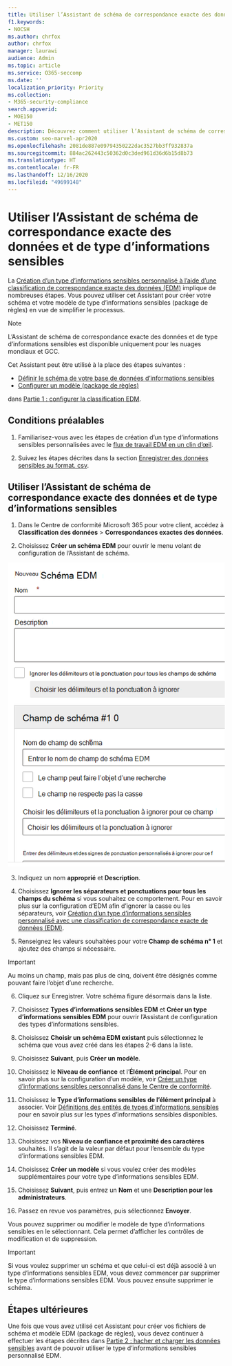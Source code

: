 ```yaml
---
title: Utiliser l’Assistant de schéma de correspondance exacte des données et de type d’informations sensibles
f1.keywords:
- NOCSH
ms.author: chrfox
author: chrfox
manager: laurawi
audience: Admin
ms.topic: article
ms.service: O365-seccomp
ms.date: ''
localization_priority: Priority
ms.collection:
- M365-security-compliance
search.appverid:
- MOE150
- MET150
description: Découvrez comment utiliser l’Assistant de schéma de correspondance exacte des données et de type d’informations sensibles.
ms.custom: seo-marvel-apr2020
ms.openlocfilehash: 2081de887e09794350222dac3527bb3ff932837a
ms.sourcegitcommit: 884ac262443c50362d0c3ded961d36d6b15d8b73
ms.translationtype: HT
ms.contentlocale: fr-FR
ms.lasthandoff: 12/16/2020
ms.locfileid: "49699148"
---
```

# <a name="use-the-exact-data-match-schema-and-sensitive-information-type-wizard"></a>Utiliser l’Assistant de schéma de correspondance exacte des données et de type d’informations sensibles

La [Création d’un type d’informations sensibles personnalisé à l’aide d’une classification de correspondance exacte des données (EDM)](create-custom-sensitive-information-types-with-exact-data-match-based-classification.md) implique de nombreuses étapes.  Vous pouvez utiliser cet Assistant pour créer votre schéma et votre modèle de type d’informations sensibles (package de règles) en vue de simplifier le processus.

> [!NOTE]
> L’Assistant de schéma de correspondance exacte des données et de type d’informations sensibles est disponible uniquement pour les nuages mondiaux et GCC.

Cet Assistant peut être utilisé à la place des étapes suivantes :

- [Définir le schéma de votre base de données d’informations sensibles](create-custom-sensitive-information-types-with-exact-data-match-based-classification.md#define-the-schema-for-your-database-of-sensitive-information)
- [Configurer un modèle (package de règles)](create-custom-sensitive-information-types-with-exact-data-match-based-classification.md#set-up-a-rule-package)

dans [Partie 1 : configurer la classification EDM](create-custom-sensitive-information-types-with-exact-data-match-based-classification.md#part-1-set-up-edm-based-classification).

## <a name="pre-requisites"></a>Conditions préalables

1. Familiarisez-vous avec les étapes de création d’un type d’informations sensibles personnalisées avec le [flux de travail EDM en un clin d’œil](create-custom-sensitive-information-types-with-exact-data-match-based-classification.md#the-work-flow-at-a-glance).

2. Suivez les étapes décrites dans la section [Enregistrer des données sensibles au format. csv](create-custom-sensitive-information-types-with-exact-data-match-based-classification.md#save-sensitive-data-in-csv-format).

## <a name="use-the-exact-data-match-schema-and-sensitive-information-type-pattern-wizard"></a>Utiliser l’Assistant de schéma de correspondance exacte des données et de type d’informations sensibles

1. Dans le Centre de conformité Microsoft 365 pour votre client, accédez à **Classification des données** > **Correspondances exactes des données**.

2. Choisissez **Créer un schéma EDM** pour ouvrir le menu volant de configuration de l’Assistant de schéma.

![Menu volant de configuration de l’Assistant de création de schéma EDM](../media/edm-schema-wizard-1.png)

3. Indiquez un nom **approprié** et **Description**.

4. Choisissez **Ignorer les séparateurs et ponctuations pour tous les champs du schéma** si vous souhaitez ce comportement. Pour en savoir plus sur la configuration d’EDM afin d’ignorer la casse ou les séparateurs, voir [Création d’un type d’informations sensibles personnalisé avec une classification de correspondance exacte de données (EDM)](create-custom-sensitive-information-types-with-exact-data-match-based-classification.md).

5. Renseignez les valeurs souhaitées pour votre **Champ de schéma n° 1** et ajoutez des champs si nécessaire. 

> [!IMPORTANT]
> Au moins un champ, mais pas plus de cinq, doivent être désignés comme pouvant faire l’objet d’une recherche.

6. Cliquez sur Enregistrer. Votre schéma figure désormais dans la liste.

7. Choisissez **Types d’informations sensibles EDM** et **Créer un type d’informations sensibles EDM** pour ouvrir l’Assistant de configuration des types d’informations sensibles.

8. Choisissez **Choisir un schéma EDM existant** puis sélectionnez le schéma que vous avez créé dans les étapes 2-6 dans la liste.

9. Choisissez **Suivant**, puis **Créer un modèle**.

10. Choisissez le **Niveau de confiance** et l’**Élément principal**.  Pour en savoir plus sur la configuration d’un modèle, voir [Créer un type d’informations sensibles personnalisé dans le Centre de conformité](create-a-custom-sensitive-information-type.md).

11.  Choisissez le **Type d’informations sensibles de l’élément principal** à associer. Voir [Définitions des entités de types d’informations sensibles](sensitive-information-type-entity-definitions.md) pour en savoir plus sur les types d’informations sensibles disponibles.

12. Choisissez **Terminé**.

13. Choisissez vos **Niveau de confiance et proximité des caractères** souhaités.  Il s’agit de la valeur par défaut pour l’ensemble du type d’informations sensibles EDM.

13. Choisissez **Créer un modèle** si vous voulez créer des modèles supplémentaires pour votre type d’informations sensibles EDM.

14. Choisissez **Suivant**, puis entrez un **Nom** et une **Description pour les administrateurs**.

15. Passez en revue vos paramètres, puis sélectionnez **Envoyer**.

Vous pouvez supprimer ou modifier le modèle de type d’informations sensibles en le sélectionnant. Cela permet d’afficher les contrôles de modification et de suppression.

> [!IMPORTANT]
> Si vous voulez supprimer un schéma et que celui-ci est déjà associé à un type d’informations sensibles EDM, vous devez commencer par supprimer le type d’informations sensibles EDM. Vous pouvez ensuite supprimer le schéma.

## <a name="post-steps"></a>Étapes ultérieures

Une fois que vous avez utilisé cet Assistant pour créer vos fichiers de schéma et modèle EDM (package de règles), vous devez continuer à effectuer les étapes décrites dans [Partie 2 : hacher et charger les données sensibles](create-custom-sensitive-information-types-with-exact-data-match-based-classification.md#part-2-hash-and-upload-the-sensitive-data) avant de pouvoir utiliser le type d’informations sensibles personnalisé EDM.